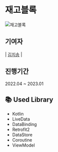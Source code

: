 # 재고블록

![재고블록](https://user-images.githubusercontent.com/43240607/217927831-79ffa7bb-8810-42bb-81cd-c67f709a8662.png)

## 기여자
| [김지송](https://github.com/NaZe0320) |

## 진행기간
2022.04 ~ 2023.01

## 📚 Used Library
- Kotlin
- LiveData
- DataBinding
- Retrofit2
- DataStore
- Coroutine
- ViewModel
